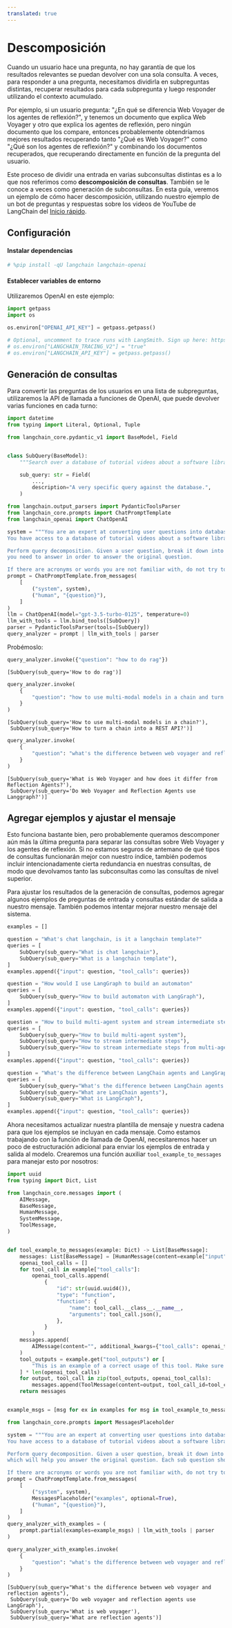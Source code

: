 ```yaml
---
translated: true
---
```


# Descomposición

Cuando un usuario hace una pregunta, no hay garantía de que los resultados relevantes se puedan devolver con una sola consulta. A veces, para responder a una pregunta, necesitamos dividirla en subpreguntas distintas, recuperar resultados para cada subpregunta y luego responder utilizando el contexto acumulado.

Por ejemplo, si un usuario pregunta: "¿En qué se diferencia Web Voyager de los agentes de reflexión?", y tenemos un documento que explica Web Voyager y otro que explica los agentes de reflexión, pero ningún documento que los compare, entonces probablemente obtendríamos mejores resultados recuperando tanto "¿Qué es Web Voyager?" como "¿Qué son los agentes de reflexión?" y combinando los documentos recuperados, que recuperando directamente en función de la pregunta del usuario.

Este proceso de dividir una entrada en varias subconsultas distintas es a lo que nos referimos como **descomposición de consultas**. También se le conoce a veces como generación de subconsultas. En esta guía, veremos un ejemplo de cómo hacer descomposición, utilizando nuestro ejemplo de un bot de preguntas y respuestas sobre los videos de YouTube de LangChain del [Inicio rápido](/docs/use_cases/query_analysis/quickstart).

## Configuración

#### Instalar dependencias

```python
# %pip install -qU langchain langchain-openai
```

#### Establecer variables de entorno

Utilizaremos OpenAI en este ejemplo:

```python
import getpass
import os

os.environ["OPENAI_API_KEY"] = getpass.getpass()

# Optional, uncomment to trace runs with LangSmith. Sign up here: https://smith.langchain.com.
# os.environ["LANGCHAIN_TRACING_V2"] = "true"
# os.environ["LANGCHAIN_API_KEY"] = getpass.getpass()
```

## Generación de consultas

Para convertir las preguntas de los usuarios en una lista de subpreguntas, utilizaremos la API de llamada a funciones de OpenAI, que puede devolver varias funciones en cada turno:

```python
import datetime
from typing import Literal, Optional, Tuple

from langchain_core.pydantic_v1 import BaseModel, Field


class SubQuery(BaseModel):
    """Search over a database of tutorial videos about a software library."""

    sub_query: str = Field(
        ...,
        description="A very specific query against the database.",
    )
```

```python
from langchain.output_parsers import PydanticToolsParser
from langchain_core.prompts import ChatPromptTemplate
from langchain_openai import ChatOpenAI

system = """You are an expert at converting user questions into database queries. \
You have access to a database of tutorial videos about a software library for building LLM-powered applications. \

Perform query decomposition. Given a user question, break it down into distinct sub questions that \
you need to answer in order to answer the original question.

If there are acronyms or words you are not familiar with, do not try to rephrase them."""
prompt = ChatPromptTemplate.from_messages(
    [
        ("system", system),
        ("human", "{question}"),
    ]
)
llm = ChatOpenAI(model="gpt-3.5-turbo-0125", temperature=0)
llm_with_tools = llm.bind_tools([SubQuery])
parser = PydanticToolsParser(tools=[SubQuery])
query_analyzer = prompt | llm_with_tools | parser
```

Probémoslo:

```python
query_analyzer.invoke({"question": "how to do rag"})
```

```output
[SubQuery(sub_query='How to do rag')]
```

```python
query_analyzer.invoke(
    {
        "question": "how to use multi-modal models in a chain and turn chain into a rest api"
    }
)
```

```output
[SubQuery(sub_query='How to use multi-modal models in a chain?'),
 SubQuery(sub_query='How to turn a chain into a REST API?')]
```

```python
query_analyzer.invoke(
    {
        "question": "what's the difference between web voyager and reflection agents? do they use langgraph?"
    }
)
```

```output
[SubQuery(sub_query='What is Web Voyager and how does it differ from Reflection Agents?'),
 SubQuery(sub_query='Do Web Voyager and Reflection Agents use Langgraph?')]
```

## Agregar ejemplos y ajustar el mensaje

Esto funciona bastante bien, pero probablemente queramos descomponer aún más la última pregunta para separar las consultas sobre Web Voyager y los agentes de reflexión. Si no estamos seguros de antemano de qué tipos de consultas funcionarán mejor con nuestro índice, también podemos incluir intencionadamente cierta redundancia en nuestras consultas, de modo que devolvamos tanto las subconsultas como las consultas de nivel superior.

Para ajustar los resultados de la generación de consultas, podemos agregar algunos ejemplos de preguntas de entrada y consultas estándar de salida a nuestro mensaje. También podemos intentar mejorar nuestro mensaje del sistema.

```python
examples = []
```

```python
question = "What's chat langchain, is it a langchain template?"
queries = [
    SubQuery(sub_query="What is chat langchain"),
    SubQuery(sub_query="What is a langchain template"),
]
examples.append({"input": question, "tool_calls": queries})
```

```python
question = "How would I use LangGraph to build an automaton"
queries = [
    SubQuery(sub_query="How to build automaton with LangGraph"),
]
examples.append({"input": question, "tool_calls": queries})
```

```python
question = "How to build multi-agent system and stream intermediate steps from it"
queries = [
    SubQuery(sub_query="How to build multi-agent system"),
    SubQuery(sub_query="How to stream intermediate steps"),
    SubQuery(sub_query="How to stream intermediate steps from multi-agent system"),
]
examples.append({"input": question, "tool_calls": queries})
```

```python
question = "What's the difference between LangChain agents and LangGraph?"
queries = [
    SubQuery(sub_query="What's the difference between LangChain agents and LangGraph?"),
    SubQuery(sub_query="What are LangChain agents"),
    SubQuery(sub_query="What is LangGraph"),
]
examples.append({"input": question, "tool_calls": queries})
```

Ahora necesitamos actualizar nuestra plantilla de mensaje y nuestra cadena para que los ejemplos se incluyan en cada mensaje. Como estamos trabajando con la función de llamada de OpenAI, necesitaremos hacer un poco de estructuración adicional para enviar los ejemplos de entrada y salida al modelo. Crearemos una función auxiliar `tool_example_to_messages` para manejar esto por nosotros:

```python
import uuid
from typing import Dict, List

from langchain_core.messages import (
    AIMessage,
    BaseMessage,
    HumanMessage,
    SystemMessage,
    ToolMessage,
)


def tool_example_to_messages(example: Dict) -> List[BaseMessage]:
    messages: List[BaseMessage] = [HumanMessage(content=example["input"])]
    openai_tool_calls = []
    for tool_call in example["tool_calls"]:
        openai_tool_calls.append(
            {
                "id": str(uuid.uuid4()),
                "type": "function",
                "function": {
                    "name": tool_call.__class__.__name__,
                    "arguments": tool_call.json(),
                },
            }
        )
    messages.append(
        AIMessage(content="", additional_kwargs={"tool_calls": openai_tool_calls})
    )
    tool_outputs = example.get("tool_outputs") or [
        "This is an example of a correct usage of this tool. Make sure to continue using the tool this way."
    ] * len(openai_tool_calls)
    for output, tool_call in zip(tool_outputs, openai_tool_calls):
        messages.append(ToolMessage(content=output, tool_call_id=tool_call["id"]))
    return messages


example_msgs = [msg for ex in examples for msg in tool_example_to_messages(ex)]
```

```python
from langchain_core.prompts import MessagesPlaceholder

system = """You are an expert at converting user questions into database queries. \
You have access to a database of tutorial videos about a software library for building LLM-powered applications. \

Perform query decomposition. Given a user question, break it down into the most specific sub questions you can \
which will help you answer the original question. Each sub question should be about a single concept/fact/idea.

If there are acronyms or words you are not familiar with, do not try to rephrase them."""
prompt = ChatPromptTemplate.from_messages(
    [
        ("system", system),
        MessagesPlaceholder("examples", optional=True),
        ("human", "{question}"),
    ]
)
query_analyzer_with_examples = (
    prompt.partial(examples=example_msgs) | llm_with_tools | parser
)
```

```python
query_analyzer_with_examples.invoke(
    {
        "question": "what's the difference between web voyager and reflection agents? do they use langgraph?"
    }
)
```

```output
[SubQuery(sub_query="What's the difference between web voyager and reflection agents"),
 SubQuery(sub_query='Do web voyager and reflection agents use LangGraph'),
 SubQuery(sub_query='What is web voyager'),
 SubQuery(sub_query='What are reflection agents')]
```
